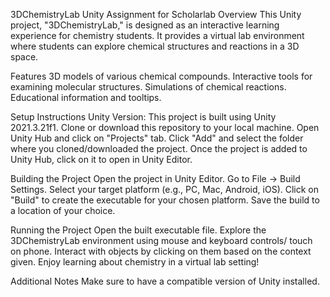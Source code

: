 3DChemistryLab Unity Assignment for Scholarlab
Overview
This Unity project, "3DChemistryLab," is designed as an interactive learning experience for chemistry students. It provides a virtual lab environment where students can explore chemical structures and reactions in a 3D space.

Features
3D models of various chemical compounds.
Interactive tools for examining molecular structures.
Simulations of chemical reactions.
Educational information and tooltips.

Setup Instructions
Unity Version: This project is built using Unity 2021.3.21f1.
Clone or download this repository to your local machine.
Open Unity Hub and click on "Projects" tab.
Click "Add" and select the folder where you cloned/downloaded the project.
Once the project is added to Unity Hub, click on it to open in Unity Editor.

Building the Project
Open the project in Unity Editor.
Go to File -> Build Settings.
Select your target platform (e.g., PC, Mac, Android, iOS).
Click on "Build" to create the executable for your chosen platform.
Save the build to a location of your choice.

Running the Project
Open the built executable file.
Explore the 3DChemistryLab environment using mouse and keyboard controls/ touch on phone.
Interact with objects by clicking on them based on the context given.
Enjoy learning about chemistry in a virtual lab setting!

Additional Notes
Make sure to have a compatible version of Unity installed.

